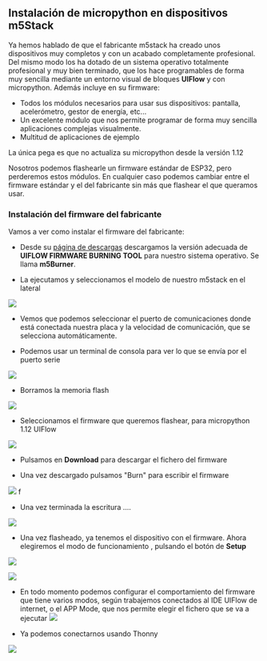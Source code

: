 ## Instalación de micropython en dispositivos m5Stack

Ya hemos hablado de que el fabricante m5stack ha creado unos dispositivos muy completos y con un acabado completamente profesional. Del mismo modo los ha dotado de un sistema operativo totalmente profesional y muy bien terminado, que los hace programables de forma muy sencilla mediante un entorno visual de bloques __UIFlow__ y con micropython. Además incluye en su firmware:

* Todos los módulos necesarios para usar sus dispositivos: pantalla, acelerómetro, gestor de energía, etc... 
* Un excelente módulo que nos permite programar de forma muy sencilla aplicaciones complejas visualmente.
* Multitud de aplicaciones de ejemplo

La única pega es que no actualiza su micropython desde la versión 1.12

Nosotros podemos flashearle un firmware estándar de ESP32, pero perderemos estos módulos. En cualquier caso podemos cambiar entre el firmware estándar y el del fabricante sin más que flashear el que queramos usar.

### Instalación del firmware del fabricante

Vamos a ver como instalar el firmware del fabricante:

* Desde su [página de descargas](https://docs.m5stack.com/en/download) descargamos la versión adecuada de __UIFLOW FIRMWARE BURNING TOOL__ para nuestro sistema operativo. Se llama **m5Burner**.

* La ejecutamos y seleccionamos el modelo de nuestro m5stack en el lateral

![](./images//m5stack_flasher.png)

* Vemos que podemos seleccionar el puerto de comunicaciones donde está conectada nuestra placa y la velocidad de comunicación, que se selecciona automáticamente.

* Podemos usar un terminal de consola para ver lo que se envía por el puerto serie

![](./images//m5stack_flasher_consola.png)

* Borramos la memoria flash

![](./images//m5stack_borrando_flash.png)

* Seleccionamos el firmware que queremos flashear, para micropython 1.12 UIFlow

![](./images//m5stack_flasher.png)

* Pulsamos en __Download__ para descargar el fichero del firmware

* Una vez descargado pulsamos "Burn" para escribir el firmware

![](./images//m5stack_flashing.png)
f
* Una vez terminada la escritura ....

![](./images//m5stack_flashed.png)

* Una vez flasheado, ya tenemos el dispositivo con el firmware. Ahora elegiremos el modo de funcionamiento , pulsando el botón de __Setup__

![](./images/m5stack-start2.jpg)

![](./images/m5stack-start1.jpg)

* En todo momento podemos configurar el comportamiento del firmware que tiene varios modos, según trabajemos conectados al IDE UIFlow de internet, o el APP Mode, que nos permite elegir el fichero que se va a ejecutar
![](./images//m5staci_uiflow_config.png)

* Ya podemos conectarnos usando Thonny

![](./images//m5stack_firmware_uname.png)


